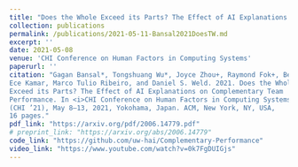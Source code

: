 ```yaml
---
title: "Does the Whole Exceed its Parts? The Effect of AI Explanations on Complementary Team Performance"
collection: publications
permalink: /publications/2021-05-11-Bansal2021DoesTW.md
excerpt: ''
date: 2021-05-08
venue: 'CHI Conference on Human Factors in Computing Systems'
paperurl: ''
citation: "Gagan Bansal*, Tongshuang Wu*, Joyce Zhou+, Raymond Fok+, Besmira Nushi,
Ece Kamar, Marco Tulio Ribeiro, and Daniel S. Weld. 2021. Does the Whole
Exceed its Parts? The Effect of AI Explanations on Complementary Team
Performance. In <i>CHI Conference on Human Factors in Computing Systems</i>
(CHI ’21), May 8–13, 2021, Yokohama, Japan. ACM, New York, NY, USA,
16 pages."
pdf_link: "https://arxiv.org/pdf/2006.14779.pdf"
# preprint_link: "https://arxiv.org/abs/2006.14779"
code_link: "https://github.com/uw-hai/Complementary-Performance"
video_link: "https://www.youtube.com/watch?v=0k7FgDUIGjs"
---
```

